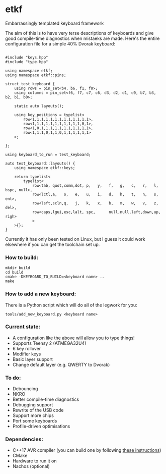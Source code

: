 # etkf
Embarrassingly templated keyboard framework

The aim of this is to have very terse descriptions of keyboards and give good compile-time diagnostics when mistaeks are made. Here's the entire configuration file for a simple 40% Dvorak keyboard:

```

#include "keys.hpp"
#include "type.hpp"

using namespace etkf;
using namespace etkf::pins;

struct test_keyboard {
    using rows = pin_set<b4, b6, f1, f0>;
    using columns = pin_set<f6, f7, c7, c6, d3, d2, d1, d0, b7, b3, b2, b1, b0>;

    static auto layouts();

    using key_positions = typelist<
        row<1,1,1,1,1,1,1,1,1,1,1,1,1>,
        row<1,1,1,1,1,1,1,1,1,1,1,0,1>,
        row<1,0,1,1,1,1,1,1,1,1,1,1,1>,
        row<1,1,1,0,1,1,0,1,1,1,1,1,1>
    >;

};

using keyboard_to_run = test_keyboard;

auto test_keyboard::layouts() {
    using namespace etkf::keys;

    return typelist<
        typelist<
            row<tab, quot,comm,dot, p,   y,   f,   g,   c,   r,   l,   bspc, null>,
            row<lctl,a,   o,   e,   u,   i,   d,   h,   t,   n,   s,   ent>,
            row<lsft,scln,q,   j,   k,   x,   b,   m,   w,   v,   z,   del>,
            row<caps,lgui,esc,lalt, spc,      null,null,left,down,up,  righ>
            >
    >{};
}
```

Currently it has only been tested on Linux, but I guess it could work elsewhere if you can get the toolchain set up.

### How to build:

    mkdir build
    cd build
    cmake -DKEYBOARD_TO_BUILD=<keyboard name> ..
    make

### How to add a new keyboard:

There is a Python script which will do all of the legwork for you:

    tools/add_new_keyboard.py <keyboard name>

### Current state:

- A configuration like the above will allow you to type things!
- Supports Teensy 2 (ATMEGA32U4)
- 6 key rollover
- Modifier keys
- Basic layer support
- Change default layer (e.g. QWERTY to Dvorak)

### To do:

- Debouncing
- NKRO
- Better compile-time diagnostics
- Debugging support
- Rewrite of the USB code
- Support more chips
- Port some keyboards
- Profile-driven optimisations

### Dependencies:

- C++17 AVR compiler (you can build one by following [these instructions](https://www.microchip.com/webdoc/AVRLibcReferenceManual/install_tools.html))
- CMake
- Hardware to run it on
- Nachos (optional)

